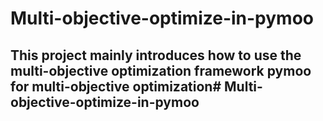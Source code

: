 # Multi-objective-optimize-in-pymoo
## This project mainly introduces how to use the multi-objective optimization framework pymoo for multi-objective optimization# Multi-objective-optimize-in-pymoo

